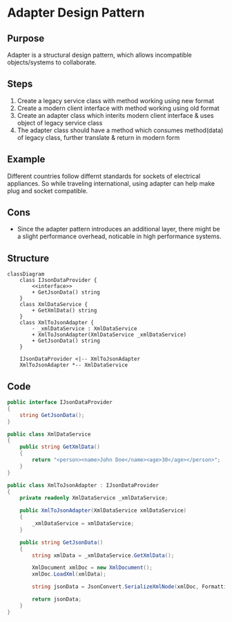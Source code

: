 # Adapter Design Pattern

## Purpose
Adapter is a structural design pattern, which allows incompatible objects/systems to collaborate.

## Steps
1. Create a legacy service class with method working using new format
2. Create a modern client interface with method working using old format
3. Create an adapter class which interits modern client interface & uses object of legacy service class
4. The adapter class should have a method which consumes method(data) of legacy class, further translate & return in modern form

## Example
Different countries follow differnt standards for sockets of electrical appliances. So while traveling international, using adapter can help make plug and socket compatible.

## Cons
- Since the adapter pattern introduces an additional layer, there might be a slight performance overhead, noticable in high performance systems.

## Structure
```mermaid
classDiagram
    class IJsonDataProvider {
        <<interface>>
	    + GetJsonData() string
    }
    class XmlDataService {
	    + GetXmlData() string
    }
    class XmlToJsonAdapter {
	    - _xmlDataService : XmlDataService
	    + XmlToJsonAdapter(XmlDataService _xmlDataService)
	    + GetJsonData() string
    }

    IJsonDataProvider <|-- XmlToJsonAdapter
    XmlToJsonAdapter *-- XmlDataService
```

## Code
```csharp
public interface IJsonDataProvider
{
	string GetJsonData();
}

public class XmlDataService
{
	public string GetXmlData()
	{
		return "<person><name>John Doe</name><age>30</age></person>";
	}
}

public class XmlToJsonAdapter : IJsonDataProvider
{
	private readonly XmlDataService _xmlDataService;

	public XmlToJsonAdapter(XmlDataService xmlDataService)
	{
		_xmlDataService = xmlDataService;
	}

	public string GetJsonData()
	{
		string xmlData = _xmlDataService.GetXmlData();

		XmlDocument xmlDoc = new XmlDocument();
		xmlDoc.LoadXml(xmlData);

		string jsonData = JsonConvert.SerializeXmlNode(xmlDoc, Formatting.Indented, true);

		return jsonData;
	}
}
```
